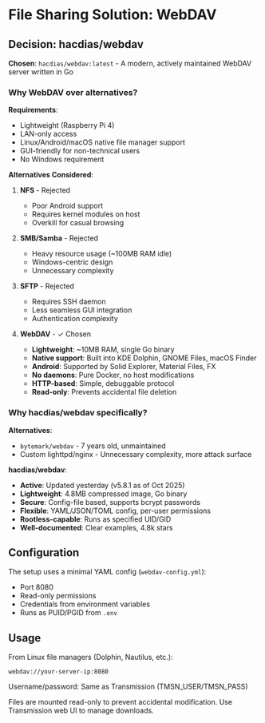 # File Sharing Solution: WebDAV

## Decision: hacdias/webdav

**Chosen**: `hacdias/webdav:latest` - A modern, actively maintained WebDAV server written in Go

### Why WebDAV over alternatives?

**Requirements**:
- Lightweight (Raspberry Pi 4)
- LAN-only access
- Linux/Android/macOS native file manager support
- GUI-friendly for non-technical users
- No Windows requirement

**Alternatives Considered**:

1. **NFS** - Rejected
   - Poor Android support
   - Requires kernel modules on host
   - Overkill for casual browsing

2. **SMB/Samba** - Rejected
   - Heavy resource usage (~100MB RAM idle)
   - Windows-centric design
   - Unnecessary complexity

3. **SFTP** - Rejected
   - Requires SSH daemon
   - Less seamless GUI integration
   - Authentication complexity

4. **WebDAV** - ✓ Chosen
   - **Lightweight**: ~10MB RAM, single Go binary
   - **Native support**: Built into KDE Dolphin, GNOME Files, macOS Finder
   - **Android**: Supported by Solid Explorer, Material Files, FX
   - **No daemons**: Pure Docker, no host modifications
   - **HTTP-based**: Simple, debuggable protocol
   - **Read-only**: Prevents accidental file deletion

### Why hacdias/webdav specifically?

**Alternatives**:
- `bytemark/webdav` - 7 years old, unmaintained
- Custom lighttpd/nginx - Unnecessary complexity, more attack surface

**hacdias/webdav**:
- **Active**: Updated yesterday (v5.8.1 as of Oct 2025)
- **Lightweight**: 4.8MB compressed image, Go binary
- **Secure**: Config-file based, supports bcrypt passwords
- **Flexible**: YAML/JSON/TOML config, per-user permissions
- **Rootless-capable**: Runs as specified UID/GID
- **Well-documented**: Clear examples, 4.8k stars

## Configuration

The setup uses a minimal YAML config (`webdav-config.yml`):
- Port 8080
- Read-only permissions
- Credentials from environment variables
- Runs as PUID/PGID from `.env`

## Usage

From Linux file managers (Dolphin, Nautilus, etc.):
```
webdav://your-server-ip:8080
```

Username/password: Same as Transmission (TMSN_USER/TMSN_PASS)

Files are mounted read-only to prevent accidental modification. Use Transmission web UI to manage downloads.
